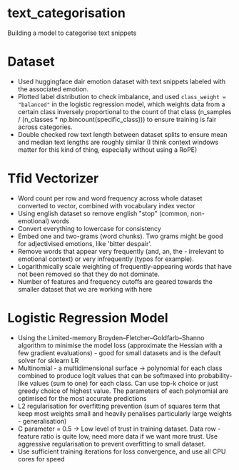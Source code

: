 # text_categorisation
Building a model to categorise text snippets

# Dataset

- Used huggingface dair emotion dataset with text snippets labeled with the associated emotion.
- Plotted label distribution to check imbalance, and used `class_weight = "balanced"` in the logistic regression model, which weights data from a certain class inversely proportional to the count of that class (n_samples / (n_classes * np.bincount(specific_class))) to ensure training is fair across categories.
- Double checked row text length between dataset splits to ensure mean and median text lengths are roughly similar (I think context windows matter for this kind of thing, especially without using a RoPE)

# Tfid Vectorizer
- Word count per row and word frequency across whole dataset converted to vector, combined with vocabulary index vector
- Using english dataset so remove english "stop" (common, non-emotional) words
- Convert everything to lowercase for consistency
- Embed one and two-grams (word chunks). Two grams might be good for adjectivised emotions, like 'bitter despair'.
- Remove words that appear very frequently (and, an, the - irrelevant to emotional context) or very infrequently (typos for example).
- Logarithmically scale weighting of frequently-appearing words that have not been removed so that they do not dominate.
- Number of features and frequency cutoffs are geared towards the smaller dataset that we are working with here

# Logistic Regression Model
- Using the Limited-memory Broyden–Fletcher–Goldfarb–Shanno algorithm to minimise the model loss (approximate the Hessian with a few gradient evaluations) - good for small datasets and is the default solver for sklearn LR
- Multinomial - a multidimensional surface -> polynomial for each class combined to produce logit values that can be softmaxed into probability-like values (sum to one) for each class. Can use top-k choice or just greedy choice of highest value. The parameters of each polynomial are optimised for the most accurate predictions 
- L2 regularisation for overfitting prevention (sum of squares term that keep most weights small and heavily penalises particularly large weights - generalisation)
- C parameter = 0.5 -> Low level of trust in training dataset. Data row - feature ratio is quite low, need more data if we want more trust. Use aggressive regularisation to prevent overfitting to small dataset.
- Use sufficient training iterations for loss convergence, and use all CPU cores for speed
